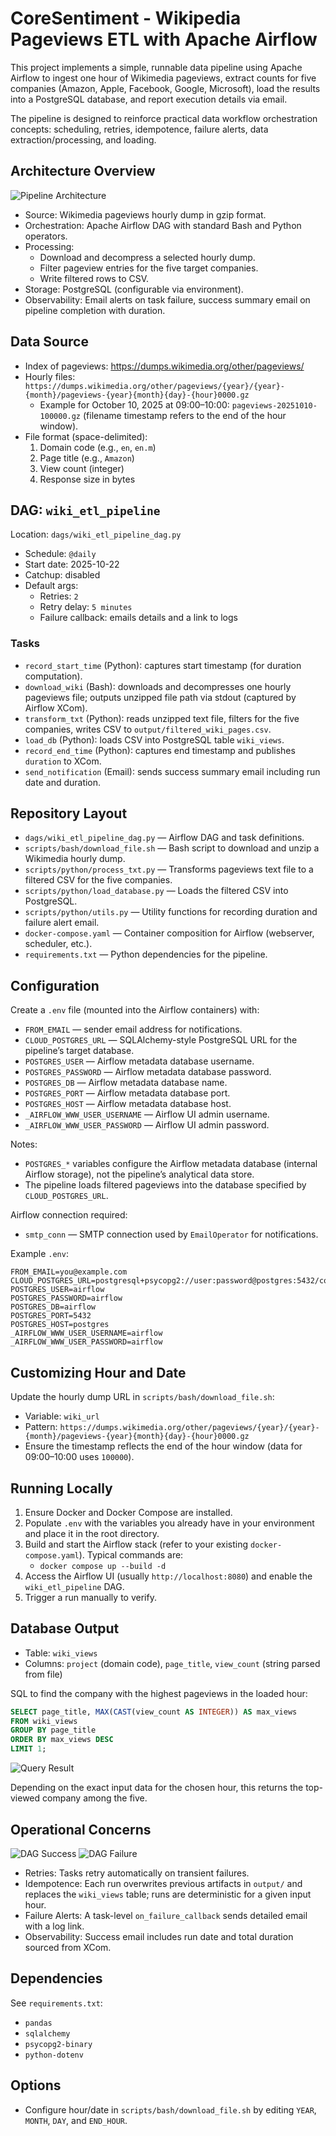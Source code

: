 # CoreSentiment - Wikipedia Pageviews ETL with Apache Airflow

This project implements a simple, runnable data pipeline using Apache Airflow to ingest one hour of Wikimedia pageviews, extract counts for five companies (Amazon, Apple, Facebook, Google, Microsoft), load the results into a PostgreSQL database, and report execution details via email.

The pipeline is designed to reinforce practical data workflow orchestration concepts: scheduling, retries, idempotence, failure alerts, data extraction/processing, and loading.

## Architecture Overview

![Pipeline Architecture](/doc_images/coresentiment-arch.png)

- Source: Wikimedia pageviews hourly dump in gzip format.
- Orchestration: Apache Airflow DAG with standard Bash and Python operators.
- Processing:
  - Download and decompress a selected hourly dump.
  - Filter pageview entries for the five target companies.
  - Write filtered rows to CSV.
- Storage: PostgreSQL (configurable via environment).
- Observability: Email alerts on task failure, success summary email on pipeline completion with duration.

## Data Source

- Index of pageviews: https://dumps.wikimedia.org/other/pageviews/
- Hourly files: `https://dumps.wikimedia.org/other/pageviews/{year}/{year}-{month}/pageviews-{year}{month}{day}-{hour}0000.gz`
  - Example for October 10, 2025 at 09:00–10:00: `pageviews-20251010-100000.gz` (filename timestamp refers to the end of the hour window).
- File format (space-delimited):
  1. Domain code (e.g., `en`, `en.m`)
  2. Page title (e.g., `Amazon`)
  3. View count (integer)
  4. Response size in bytes

## DAG: `wiki_etl_pipeline`

Location: `dags/wiki_etl_pipeline_dag.py`

- Schedule: `@daily`
- Start date: 2025-10-22
- Catchup: disabled
- Default args:
  - Retries: `2`
  - Retry delay: `5 minutes`
  - Failure callback: emails details and a link to logs

### Tasks

- `record_start_time` (Python): captures start timestamp (for duration computation).
- `download_wiki` (Bash): downloads and decompresses one hourly pageviews file; outputs unzipped file path via stdout (captured by Airflow XCom).
- `transform_txt` (Python): reads unzipped text file, filters for the five companies, writes CSV to `output/filtered_wiki_pages.csv`.
- `load_db` (Python): loads CSV into PostgreSQL table `wiki_views`.
- `record_end_time` (Python): captures end timestamp and publishes `duration` to XCom.
- `send_notification` (Email): sends success summary email including run date and duration.

## Repository Layout

- `dags/wiki_etl_pipeline_dag.py` — Airflow DAG and task definitions.
- `scripts/bash/download_file.sh` — Bash script to download and unzip a Wikimedia hourly dump.
- `scripts/python/process_txt.py` — Transforms pageviews text file to a filtered CSV for the five companies.
- `scripts/python/load_database.py` — Loads the filtered CSV into PostgreSQL.
- `scripts/python/utils.py` — Utility functions for recording duration and failure alert email.
- `docker-compose.yaml` — Container composition for Airflow (webserver, scheduler, etc.).
- `requirements.txt` — Python dependencies for the pipeline.

## Configuration

Create a `.env` file (mounted into the Airflow containers) with:

- `FROM_EMAIL` — sender email address for notifications.
- `CLOUD_POSTGRES_URL` — SQLAlchemy-style PostgreSQL URL for the pipeline’s target database.
- `POSTGRES_USER` — Airflow metadata database username.
- `POSTGRES_PASSWORD` — Airflow metadata database password.
- `POSTGRES_DB` — Airflow metadata database name.
- `POSTGRES_PORT` — Airflow metadata database port.
- `POSTGRES_HOST` — Airflow metadata database host.
- `_AIRFLOW_WWW_USER_USERNAME` — Airflow UI admin username.
- `_AIRFLOW_WWW_USER_PASSWORD` — Airflow UI admin password.

Notes:
- `POSTGRES_*` variables configure the Airflow metadata database (internal Airflow storage), not the pipeline’s analytical data store.
- The pipeline loads filtered pageviews into the database specified by `CLOUD_POSTGRES_URL`.

Airflow connection required:

- `smtp_conn` — SMTP connection used by `EmailOperator` for notifications.

Example `.env`:

```env
FROM_EMAIL=you@example.com
CLOUD_POSTGRES_URL=postgresql+psycopg2://user:password@postgres:5432/coresentiment_db
POSTGRES_USER=airflow
POSTGRES_PASSWORD=airflow
POSTGRES_DB=airflow
POSTGRES_PORT=5432
POSTGRES_HOST=postgres
_AIRFLOW_WWW_USER_USERNAME=airflow
_AIRFLOW_WWW_USER_PASSWORD=airflow
```

## Customizing Hour and Date

Update the hourly dump URL in `scripts/bash/download_file.sh`:

- Variable: `wiki_url`
- Pattern: `https://dumps.wikimedia.org/other/pageviews/{year}/{year}-{month}/pageviews-{year}{month}{day}-{hour}0000.gz`
- Ensure the timestamp reflects the end of the hour window (data for 09:00–10:00 uses `100000`).

## Running Locally

1. Ensure Docker and Docker Compose are installed.
2. Populate `.env` with the variables you already have in your environment  and place it in the root directory.
3. Build and start the Airflow stack (refer to your existing `docker-compose.yaml`). Typical commands are:
   - `docker compose up --build -d`
4. Access the Airflow UI (usually `http://localhost:8080`) and enable the `wiki_etl_pipeline` DAG.
5. Trigger a run manually to verify.

## Database Output

- Table: `wiki_views`
- Columns: `project` (domain code), `page_title`, `view_count` (string parsed from file)

SQL to find the company with the highest pageviews in the loaded hour:

```sql
SELECT page_title, MAX(CAST(view_count AS INTEGER)) AS max_views
FROM wiki_views
GROUP BY page_title
ORDER BY max_views DESC
LIMIT 1;
```
![Query Result](/doc_images/db_output.png)


Depending on the exact input data for the chosen hour, this returns the top-viewed company among the five.

## Operational Concerns
![DAG Success](/doc_images/airflow_sucess.jpg)
![DAG Failure](/doc_images/airflow_failure.jpg)

- Retries: Tasks retry automatically on transient failures.
- Idempotence: Each run overwrites previous artifacts in `output/` and replaces the `wiki_views` table; runs are deterministic for a given input hour.
- Failure Alerts: A task-level `on_failure_callback` sends detailed email with a log link.
- Observability: Success email includes run date and total duration sourced from XCom.

## Dependencies

See `requirements.txt`:

- `pandas`
- `sqlalchemy`
- `psycopg2-binary`
- `python-dotenv`

## Options

- Configure hour/date in `scripts/bash/download_file.sh` by editing `YEAR`, `MONTH`, `DAY`, and `END_HOUR`.
